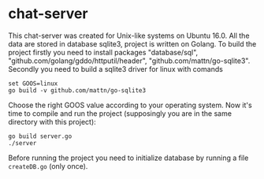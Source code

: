 # chat-server

This chat-server was created for Unix-like systems on Ubuntu 16.0. All the data are stored in database sqlite3, project is written on Golang. To build the project firstly you need to install packages "database/sql", "github.com/golang/gddo/httputil/header", "github.com/mattn/go-sqlite3". Secondly you need to build a sqlite3 driver  for linux with comands

    set GOOS=linux
    go build -v github.com/mattn/go-sqlite3

Choose the right GOOS value according to your operating system.
Now it's time to compile and run the project (supposingly you are in the same directory with this project):

    go build server.go
    ./server
    
Before running the project you need to initialize database by running a file `createDB.go` (only once). 
